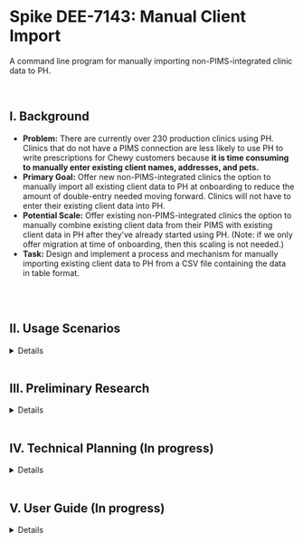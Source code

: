 # Spike DEE-7143: Manual Client Import

A command line program for manually importing non-PIMS-integrated clinic data to PH.

<br>

## I. Background  

- **Problem:** There are currently over 230 production clinics using PH. Clinics that do not have a PIMS connection are less likely to use PH to write prescriptions for Chewy customers because **it is time consuming to manually enter existing client names, addresses, and pets.**
- **Primary Goal:** Offer new non-PIMS-integrated clinics the option to manually import all existing client data to PH at onboarding to reduce the amount of double-entry needed moving forward. Clinics will not have to enter their existing client data into PH.
- **Potential Scale:** Offer existing non-PIMS-integrated clinics the option to manually combine existing client data from their PIMS with existing client data in PH after they've already started using PH. (Note: if we only offer migration at time of onboarding, then this scaling is not needed.)
- **Task:** Design and implement a process and mechanism for manually importing existing client data to PH from a CSV file containing the data in table format.

<br><br>

## II. Usage Scenarios
<details>

A new clinic:  
1. Newly onboarded clinic is not able to integrate their PIMS to PH because we do not yet support their specific PIMS vendor
2. Clinic exports ALL customer data into some file
3. During onboarding week, the file gets shipped: From Clinic -> To ISR -> To PH Engineers 
4. PH engineers convert data file into a CSV file that follows the pre-defined format 
5. PH engineers feed the well-formatted, valid CSV file into the manual import tool
6. All clinic client data is now stored in the clinic's PH database  

**Impact:** The clinic can now write prescriptions to their *existing* customers without having to enter existing customer information into PH.  
**Note:** If the clinic recieves a *new* customer, they will have to enter new customer data in both PH and their existing PIMS system.  

<br>

An existing clinic:
1. An existing clinic was not able to integrate their PIMS to PH because we do not yet support their specific PIMS vendor
2. The clinic now experiences the pain point of having to ask existing clientele for their name and address to write a preapproval
3. Clinic exports ALL customer data into some file (some data may now overlap with existing data in PH)
4. Clinic ships the file: From Clinic -> To ISR -> To PH Engineers
5. PH engineers convert data file into a CSV file that follows the pre-defined format  
6. PH engineers feed the well-formatted, valid CSV file into the manual import tool, **ensuring that duplicated data is taken care of, and discrepancies in duplicated data do not crash the import**  

**Impact:** The clinic can now write prescriptions to their *existing* customers without having to enter existing customer information into PH.  
**Note:** If the clinic recieves a *new* customer, they will have to enter new customer data in both PH and their existing PIMS system.  


</details>

<br>

## III. Preliminary Research
<details>

<br>

**Definitions**  
- PIMS: Practice Information Management System  
- PHI: Pet Health Integrations  
- ISR: Internal Sales Representative (work with clinics at onboarding)  
- CSR: Customer Service Representative (work with clinics post-onboarding onward)  

<br>

<hr>

**Existing PIMS Integration Process**  
May 13th - Meeting Minutes with Prarabdh Gaur

1.	Overview of PIMS integration
2.	Once a clinic is PIMS integrated - do they need to keep their old system running forever? Are we always making calls to that system?
3.	What does “non-pims-integrated” clinic mean?
4.	How many PIMS vendors are we set up to handle? How many are there? What are some popular names of PIMS vendors?
5.	How does PIMS handle a clinic having more than 1 PIMS vendor? do we always need to call to BOTH to find the information we need?
6.	Stakeholders’ experiences:  
⁃	What is the VET experience with PIMS integration?  
⁃	What is the ISR experience with PIMS integration?  
⁃	What is the BE (PH) experience with PIMS integration?  
7.	Is integration a one-time process or is it something that needs maintenance after the clinic is set up?
8.	Can a clinic become PIMS integrated after already being onboarded?
9.	How do you test PIMS integration? How do you know it’s working? How do you handle errors? 

**PIMS Definition:** A PIMS is a software system that supports scheduling appointments, storing patient data, medications, orders, and everything that needs management in a vet clinic.  
PIMS integration is: PH makes a call to a 3rd party aggregator (not Chewy's) that then makes a call to the PIM to fetch the requested data.  

**Non-PIMS-Integrated clinic** refers to a clinic whose existing PIMS vendor is not yet integrated by the 3rd party aggregator.  

**Each clinic has 1 PIMS vendor.** There are many different PIMS vendors so clinics chose one of many different vendors. From the aggregator's perspective they need to handle data from all of the different vendors. The aggregator then sends Chewy data in canonical form, so PIMS integration service handles data in a unified format. (But for the manual import, we will have to be the entity handling data in differing formats from different vendors)  

**Process:** Integration is set up manually. Clinic needs to sign an agreement with the 3rd party provider that we consume the data from. Takes time. Emails sent back and forth. Because PIMS sw is on-premise, the 3rd party aggregator must install something on the clinic system, get assigned a site ID, etc. Once side ID is assigned we create a record in the PIMS service for that clinic with that site ID. We look up site ID using our own Kyrios ID.  

**Error handling:** If the aggregator service goes down or if the on-premise server goes down then PH is not able to look up customer information etc.  

**Issue:** ISRs do not have access to prouction data. 

<br>

<hr>

**Customer Service/Business Needs**  
May 16th - Meeting Minutes with Lisa Kodya, PM of PH  

Technical background  
- We currently integrate with four PIMS. Anything outside these 4 are not able to be integrated:  
https://chewyinc.atlassian.net/wiki/spaces/D/pages/1526535756/PIMS+Integration+w+Practice+Hub  
- Point of Contact: Chris Miley - Chris is in engineering, currently working on expanding our offerings as far as integrations.  
- We are currently testing what it looks like for a clinic to become integrated POST activation. Retroactive integration has been an issue. We are looking for clients who are willing to be part of the beta testing for this.  
- Cornerstone is the only PIMS we have writeback capabilities for.  
- **Clinics are conerned with data privacy.** They are concerned that we will steal their data when we integrate. **Question: Will this stop them from sending us a data file containing all of their customer data? How will we securely transfer that? What if the file is too large to transfer?**
- Pet data is integral to clinic data. If this data migration does not support pet data, it is nearly useless. **Question: If this migration does *not* include pet data, what happens when pet parent places an order on chewy.com associated to their pet. How does that order appear in PH if the pet is not stored in PH?**

ISR capabilities  
- ISR role does not include data manipulation in any form. This project should steer away from that expectation.  
- Onboarding Analyst verifies when everything required prior to activation is completed and coordinates with technical resources (ie Bence) to provide tech team with the lists/scripts to onboard the cohort of clinics each week.  
- Instead of expecting ISRs to manipulate data, the data migration option should be part of the list given to the tech team each week.Then, the script should live with the tech team to be run by the tech team.  
- **The question still stands: Who should be responsible for *formatting* data for the migration then?**  

What led to this manual import project becomming a need?  
1. A clinic had a PIM vendor we DO integrate with (atamark)
2. They were switching over to a vendor we DO NOT integrate with
3. They had the idea that they wanted to quickly MIGRATE (not integrate) all customer data from their old vendor into PH before switching to their new vendor in order to avoid having to re-enter existing customer data into PH after giving up their atamark system.  

<br>

**Updated Use Cases**  
| Use Case    | Integration | Migration | Result |
| ----------- | ----------- | ----------- | ----------- |
| Clinic uses non-integrated vendor | Not possible  | Does not want to migrate  | Clinic will have to double-enter all data moving forward  |
| Clinic uses non-integrated vendor | Not possible  | Migrates at onboarding  | Clinic will not have to re-enter existing data, but will have to double-enter all new data moving forward  |
| Clinic uses non-integrated vendor | Not possible  | Did not migrate at onboarding but x time later wants to migrate  | Clinic will not have to re-enter existing data, but will have to double-enter all new data moving forward, and we will have to deal with data discrepancies that rise out human error during previous double-entry  |
| Clinic uses integrated vendor | Integrated at onboarding  | No use case for migration  | Clinic is integrated  |
| Clinic uses integrated vendor | Did not chose to integrate at onboarding  | While migration is possible, we will strongly suggest they integrate instead of migration (esp once beta testing is complete)  | Clinic ought to be integrated  |

<br>

**Updated Purpose**  
- If this data migration tool does not exist, non-PIMS-integrated clinics will have to double enter ALL data for EVERY single client.  
- If this data migration tool does exist, non-PIMS-integrated clinics will only have to double enter data for NEW clients, not existing clients.  
- This data migration tool does not solve the non-PIMS-integrated pain point of double entry, it only minimizes it.  
- It will be important to be clear about that expectation with clients (clinics) in the future.  

<br>

<hr>

**Conclusion**  
- Integration >>>>> migration  
- Migration is only a temporary solution. It does not solve any paint point but is a crutch/lessens the double-entry problem.
- If a clinic has a PIMS vendor we are integrated with, we ought to never offer a data migration to them.
- Initially, this project aimed to create a tool to be used by ISRs during onboarding. In the initial plan, the ISRs were responsible for formatting data from clinics into a CSV file in a pre-defiend format. I no longer believe this to be an ideal solution. Data manipulation is not the responsibility of an ISR. 
- Initially, this project aimed to support data migrations for existing non-integrated clinics post-onboarding. I have since re-evaluated this case and have determined that it should be avoided. The data descrepancies that will arise via human error between the time the clinic is onboarded and when they wish to migrate ought not to cost Chewy engineers their time. This data migration service, if offered, should only be offered at the time of onboarding, but not after. 
- The use cases and background of this report have been updated to reflect the above findings. 

<br>

</details>

<br>

## IV. Technical Planning (In progress)
<details>

**Import File Format**  
To start, we will collect
- customer email
- customer first name
- customer last name 
- shipping address (how do we parse this in our mutation?)

TODO: create an example file and link here
Where will we store the files? (ISRs should)
What is the output or report that is generated after a file syncs?


Unique customer identifier options
- customer email
- combination of customer first and last name
- combination of customer first, last name and email

<br>

TODO: MVP and incremental development plan 

**Design Decisions**  
TODO:  logic plan  
TODO: tool plan (which language, frameworks)  
TODO: how to handle identical, duplicate date  
TODO: how to handle duplicate data with descrepancy (eg the same user and email, but different address)  
TODO: how to handle errors  
TODO: can this tool be run multiple times? what happens when we rerun an import? should it replace existing records? if im already in there but my address has changed should it change my address?  
TODO: unique ID is email for the customer - if someone updates their email address , they will appear in the system TWO times (is that okay? is there another checking mechanism?)  
TODO: will I leverage existing mutations or create my own? do the existing ones suffice?
How will we map files to clinics? will each clinic have its own file/folder per PIM vendor? what if a clinic has >1 PIM vendor, do they need to consolidate into one file or do we run it multiple times?

what if there is a network error in the middle of a sync?? - the report should indicate where they stopped. How would we continue from there if stopped in the middle of the process? Should we repeat the process from the beginning or start from where we left off? (i think from the beginning and the thing will handle it)

How to report invalid data during import? eg invalid birthday 
What if a clinic's previous PIM vendor did not collect information that is required for us to collect? Will it lead to errors? should the system not conclude without the ISR inputting data?

maybe the people running this do not have the right python environment 
client command line application tool instead 
however you can create an executable 

Minor: encoding? UTF-8 or ASCII
Minr: can accept CSV OR EXCEL? it will be pretty common for clinics to export in Excel files 
CSV is better for developers 


<br>

**Test Plan**  
TODO: if the tool can go both ways - generate the CSV file from a PH instance as well as PH to CSV and the files will be the same 

<br>

**Further Development**  
TODO: how can we also manually import PET information??  
- PIMS will have different mappings for breed and type etc
- PIMS service abstracts over that
What about if a customer is deactivated from the system or if a pet is deceased?

TODO: how to scale this tool to be used in the PH platform as a front end supported feature of PH  
eg click import and point to a file to import them 

Will we ever offer this data migration to be used after onbaording? or only at/before onboarding?
Important to be transparent with clinics that this migration does not solve their problem - they still need to double enter all new client data. Setting expectations is important for a solution that does not entirely solve the problem.

</details>

<br>

## V. User Guide (In progress)
<details>

-What's the exact format for ISR to convert into ?  
-What are the requirements  
-how to use this tool at the command line  

</details>




